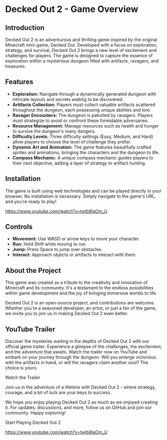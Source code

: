 # Decked Out 2 - Game Overview

## Introduction
Decked Out 2 is an adventurous and thrilling game inspired by the original Minecraft mini-game, Decked Out. Developed with a focus on exploration, strategy, and survival, Decked Out 2 brings a new level of excitement and challenges for players. The game is designed to capture the essence of exploration within a mysterious dungeon filled with artifacts, ravagers, and treasures.

## Features
- **Exploration:** Navigate through a dynamically generated dungeon with intricate layouts and secrets waiting to be discovered.
- **Artifacts Collection:** Players must collect valuable artifacts scattered throughout the dungeon, each possessing unique abilities and lore.
- **Ravager Encounters:** The dungeon is patrolled by ravagers. Players must strategize to avoid or confront these formidable adversaries.
- **Resource Management:** Manage resources such as health and hunger to survive the dungeon's many dangers.
- **Difficulty Levels:** Three difficulty settings (Easy, Medium, and Hard) allow players to choose the level of challenge they prefer.
- **Dynamic Art and Animation:** The game features beautifully crafted sprites and animations, bringing the characters and the dungeon to life.
- **Compass Mechanic:** A unique compass mechanic guides players to their next objective, adding a layer of strategy to artifact hunting.

## Installation
The game is built using web technologies and can be played directly in your browser. No installation is necessary. Simply navigate to the game's URL, and you're ready to play!

https://www.youtube.com/watch?v=twIb8laOm_U

## Controls
- **Movement:** Use WASD or arrow keys to move your character.
- **Run:** Hold Shift while moving to run.
- **Jump:** Press Space to jump over obstacles.
- **Interact:** Approach objects or artifacts to interact with them.

## About the Project
This game was created as a tribute to the creativity and innovation of Minecraft and its community. It's a testament to the endless possibilities within game development and the joy of bringing immersive worlds to life.

Decked Out 2 is an open-source project, and contributions are welcome. Whether you're a seasoned developer, an artist, or just a fan of the game, we invite you to join us in making Decked Out 2 even better.

## YouTube Trailer
Discover the mysteries waiting in the depths of Decked Out 2 with our official game trailer. Experience a glimpse of the challenges, the excitement, and the adventure that awaits. Watch the trailer now on YouTube and embark on your journey through the dungeon. Will you emerge victorious with the artifacts in hand, or will the ravagers claim another soul? The choice is yours.

Watch the Trailer

Join us in the adventure of a lifetime with Decked Out 2 - where strategy, courage, and a bit of luck are your keys to success.

We hope you enjoy playing Decked Out 2 as much as we enjoyed creating it. For updates, discussions, and more, follow us on GitHub and join our community. Happy exploring!

Start Playing Decked Out 2

https://www.youtube.com/watch?v=twIb8laOm_U
